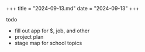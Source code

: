 +++
title = "2024-09-13.md"
date = "2024-09-13"
+++

todo
- fill out app for $, job, and other
- project plan
- stage map for school topics
